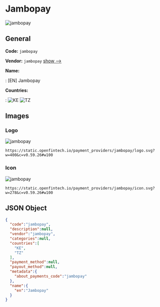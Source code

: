 
# Jambopay 
![jambopay](https://static.openfintech.io/payment_providers/jambopay/logo.svg?w=400&c=v0.59.26#w100)  

## General 
 
**Code:** `jambopay` 
 
**Vendor:** `jambopay` [show -->](/vendors/jambopay/) 
 
**Name:** 
 
:	[EN] Jambopay 
 
 
**Countries:** 
 
:	![KE](https://cdnjs.cloudflare.com/ajax/libs/flag-icon-css/3.3.0/flags/4x3/ke.svg#w24) 	![TZ](https://cdnjs.cloudflare.com/ajax/libs/flag-icon-css/3.3.0/flags/4x3/tz.svg#w24)  

## Images 

### Logo 
 
![jambopay](https://static.openfintech.io/payment_providers/jambopay/logo.svg?w=400&c=v0.59.26#w100)  

```
https://static.openfintech.io/payment_providers/jambopay/logo.svg?w=400&c=v0.59.26#w100
```  

### Icon 
 
![jambopay](https://static.openfintech.io/payment_providers/jambopay/icon.svg?w=278&c=v0.59.26#w100)  

```
https://static.openfintech.io/payment_providers/jambopay/icon.svg?w=278&c=v0.59.26#w100
```  

## JSON Object 

```json
{
  "code":"jambopay",
  "description":null,
  "vendor":"jambopay",
  "categories":null,
  "countries":[
    "KE",
    "TZ"
  ],
  "payment_method":null,
  "payout_method":null,
  "metadata":{
    "about_payments_code":"jambopay"
  },
  "name":{
    "en":"Jambopay"
  }
}
```  
